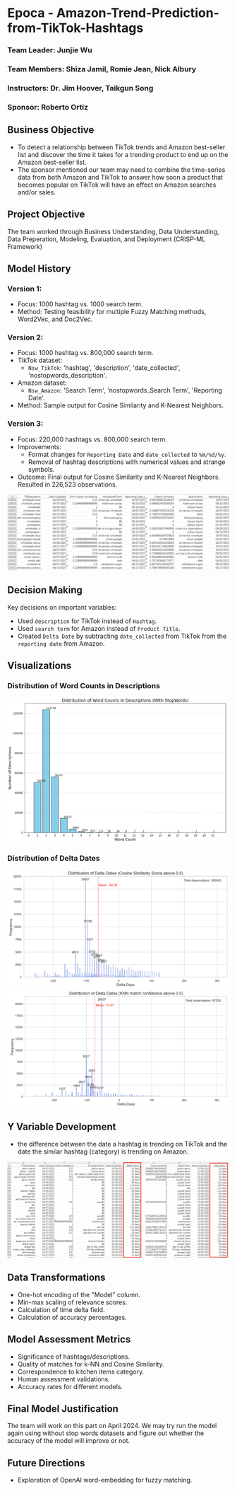 # Epoca - Amazon-Trend-Prediction-from-TikTok-Hashtags

### Team Leader: Junjie Wu
### Team Members: Shiza Jamil, Romie Jean, Nick Albury
### Instructors: Dr. Jim Hoover, Taikgun Song
### Sponsor: Roberto Ortiz

## Business Objective
- To detect a relationship between TikTok trends and Amazon best-seller list and discover the time it takes for a trending product to end up on the Amazon best-seller list.
- The sponsor mentioned our team may need to combine the time-series data from both Amazon and TikTok to answer how soon a product that becomes popular on TikTok will have an effect on Amazon searches and/or sales.

## Project Objective
The team worked through Business Understanding, Data Understanding, Data Preperation, Modeling, Evaluation, and Deployment (CRISP-ML Framework)

## Model History

### Version 1:
- Focus: 1000 hashtag vs. 1000 search term.
- Method: Testing feasibility for multiple Fuzzy Matching methods, Word2Vec, and Doc2Vec.

### Version 2:
- Focus: 1000 hashtag vs. 800,000 search term.
- TikTok dataset:
  - `Nsw_TikTok`: 'hashtag', 'description', 'date_collected', 'nostopwords_description'.
- Amazon dataset:
  - `Nsw_Amazon`: 'Search Term', 'nostopwords_Search Term', 'Reporting Date'.
- Method: Sample output for Cosine Similarity and K-Nearest Neighbors.

### Version 3:
- Focus: 220,000 hashtags vs. 800,000 search term.
- Improvements: 
  - Format changes for `Reporting Date` and `date_collected` to `%m/%d/%y`.
  - Removal of hashtag descriptions with numerical values and strange symbols.
- Outcome: Final output for Cosine Similarity and K-Nearest Neighbors. Resulted in 226,523 observations.

![Model Evolution Graphic](https://github.com/JunjieWerg/Assets/blob/main/Model%20Evolution%20Graphic.png)

## Decision Making

Key decisions on important variables:
- Used `description` for TikTok instead of `Hashtag`.
- Used `search term` for Amazon instead of `Product Title`.
- Created `Delta Date` by subtracting `date_collected` from TikTok from the `reporting date` from Amazon.

## Visualizations

### Distribution of Word Counts in Descriptions

![Distribution of Word Counts in Descriptions](https://github.com/JunjieWerg/Assets/blob/main/Distribution%20of%20Word%20Counts.png)

### Distribution of Delta Dates

![Distribution of Delta Dates](https://github.com/JunjieWerg/Assets/blob/main/cos.png)
![Distribution of Delta Dates](https://github.com/JunjieWerg/Assets/blob/main/knn.png)

## Y Variable Development

- the difference between the date a hashtag is trending on TikTok and the date the similar hashtag (category) is trending on Amazon.

![Y Variable Development](https://github.com/JunjieWerg/Assets/blob/main/Y%20Variable%20Development.png)


## Data Transformations

- One-hot encoding of the "Model" column.
- Min-max scaling of relevance scores.
- Calculation of time delta field.
- Calculation of accuracy percentages.

## Model Assessment Metrics

- Significance of hashtags/descriptions.
- Quality of matches for k-NN and Cosine Similarity.
- Correspondence to kitchen items category.
- Human assessment validations.
- Accuracy rates for different models.

## Final Model Justification
The team will work on this part on April 2024. We may try run the model again using without stop words datasets and figure out whether the accuracy of the model will improve or not.

## Future Directions

- Exploration of OpenAI word-embedding for fuzzy matching.
